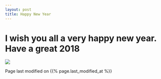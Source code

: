 ```yaml
---
layout: post
title: Happy New Year
---
```


# I wish you all a very happy new year. Have a great 2018
![](https://media.giphy.com/media/3oFzmfBjc7V7BlRLgs/200w.gif) 

<p> Page last modified on {{% page.last_modified_at %}} </p>   
